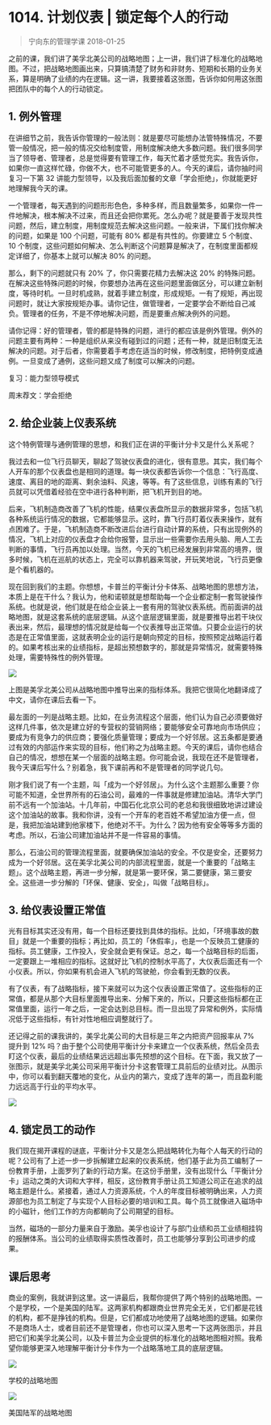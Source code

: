 # 1014. 计划仪表 | 锁定每个人的行动
> 宁向东的管理学课
2018-01-25

之前的课，我们讲了美孚北美公司的战略地图；上一讲，我们讲了标准化的战略地图。不过，把战略地图画出来，只算搞清楚了财务和非财务、短期和长期的业务关系，算是明确了业绩的内在逻辑。这一讲，我要接着这张图，告诉你如何用这张图把团队中的每个人的行动锁定。

## 1. 例外管理
在讲细节之前，我告诉你管理的一般法则：就是要尽可能想办法管特殊情况，不要管一般情况，把一般的情况交给制度管，用制度解决绝大多数问题。我们很多同学当了领导者、管理者，总是觉得要有管理工作，每天忙着才感觉充实。我告诉你，如果你一直这样忙碌，你做不大，也不可能管更多的人。今天的课后，请你抽时间复习一下第 32 讲能力型领导，以及我后面加餐的文章「学会拒绝」，你就能更好地理解我今天的课。

一个管理者，每天遇到的问题形形色色，多种多样，而且数量繁多，如果你一件一件地解决，根本解决不过来，而且还会把你累死。怎么办呢？就是要善于发现共性问题，然后，建立制度，用制度规范去解决这些问题。一般来讲，下属们找你解决的问题，如果是 100 个问题，可能有 80% 都是有共性的。你要建立 5 个制度、10 个制度，这些问题如何解决、怎么判断这个问题算是解决了，在制度里面都规定详细了，你基本上就可以解决 80% 的问题。

那么，剩下的问题就只有 20% 了，你只需要花精力去解决这 20% 的特殊问题。在解决这些特殊问题的时候，你要想办法再在这些问题里面做区分，可以建立新制度，等待时机。一旦时机成熟，就着手建立制度，形成规矩。一有了规矩，再出现问题时，就让大家按规矩办事。请你记住，做管理者，一定要学会不断给自己减负。管理者的任务，不是不停地解决问题，而是要重点解决例外的问题。

请你记得：好的管理者，管的都是特殊的问题，进行的都应该是例外管理。例外的问题主要有两种：一种是组织从来没有碰到过的问题；还有一种，就是旧制度无法解决的问题。对于后者，你需要着手考虑在适当的时候，修改制度，把特例变成通例。一旦变成了通例，这些问题又成了制度可以解决的问题。

复习：能力型领导模式

周末荐文：学会拒绝

## 2. 给企业装上仪表系统
这个特例管理与通例管理的思想，和我们正在讲的平衡计分卡又是什么关系呢？

我过去和一位飞行员聊天，聊起了驾驶仪表盘的进化，很有意思。其实，我们每个人开车的那个仪表盘也是相同的道理。每一块仪表都告诉你一个信息：飞行高度、速度、离目的地的距离、剩余油料、风速，等等。有了这些信息，训练有素的飞行员就可以凭借着经验在空中进行各种判断，把飞机开到目的地。

后来，飞机制造商改善了飞机的性能，结果仪表盘所显示的数据非常多，包括飞机各种系统运行情况的数据，它都能够显示。这时，靠飞行员盯着仪表来操作，就有点困难了。于是，飞机制造商不断改进后台进行自动计算的系统，只有出现例外的情况，飞机上对应的仪表盘才会给你报警，显示出一些需要你去用头脑、用人工去判断的事情，飞行员再加以处理。当然，今天的飞机已经发展到非常高的境界，很多时候，飞机在巡航的状态上，完全可以靠机器来驾驶，开玩笑地说，飞行员更像是个看机器的。

现在回到我们的主题。你想想，卡普兰的平衡计分卡体系、战略地图的思想方法，本质上是在干什么？我认为，他和诺顿就是想帮助每一个企业都定制一套驾驶操作系统。也就是说，他们就是在给企业装上一套有用的驾驶仪表系统。而前面讲的战略地图，就是这套系统的底层逻辑。从这个底层逻辑里面，就是要推导出若干块仪表出来，然后，最理想的情况就是给每一个仪表推导出正常值。只要企业运行的状态是在正常值里面，这就表明企业的运行是朝向预定的目标，按照预定战略运行着的。如果考核出来的业绩指标，是超出预想数字的，那就是异常情况，就需要特殊处理，需要特殊性的例外管理。

![](https://raw.githubusercontent.com/dalong0514/selfstudy/master/图片链接/宁向东/2019016.jpg)

上图是美孚北美公司从战略地图中推导出来的指标体系。我把它很简化地翻译成了中文，请你在课后去看一下。

最左面的一列是战略主题。比如，在业务流程这个层面，他们认为自己必须要做好这样几件事，依次是建立好的专营权的营销网络；要能够安全可靠地向市场供应；要成为有竞争力的供应商；要强化质量管理；要成为一个好邻居。这五条都是要通过有效的内部运作来实现的目标，他们称之为战略主题。今天的课后，请你也结合自己的情况，想想在某一个层面的战略主题。你可能会说，我现在还不是管理者，我今天课后写什么？别着急，我下课前再和不是管理者的同学说几句。

刚才我们说了有一个主题，叫「成为一个好邻居」。为什么这个主题那么重要？你可能不知道，全世界所有的石油公司，最难的一件事就是修建加油站。清华大学门前不远有一个加油站。十几年前，中国石化北京公司的老总和我很细致地讲过建设这个加油站的故事。我和你讲，没有一个开车的老百姓不希望加油方便一点，但是，我把加油站建到他家楼下，他绝对不干。为什么？因为他有安全等等多方面的考虑。所以，石油公司建加油站并不是一件容易的事情。

那么，石油公司的管理流程里面，就要确保加油站的安全。不仅是安全，还要努力成为一个好邻居。这在美孚北美公司的内部流程里面，就是一个重要的「战略主题」。这个战略主题，再进一步分解，就是第一要环保，第二要健康，第三要安全。这些进一步分解的「环保、健康、安全」，叫做「战略目标」。

## 3. 给仪表设置正常值
光有目标其实还没有用，每一个目标还要找到具体的指标。比如，「环境事故的数目」就是一个重要的指标；再比如，员工的「休假率」，也是一个反映员工健康的指标。员工健康，工作投入，安全就会更有保证。总之，每一个战略目标的后面，一定要跟上一堆相应的指标。这就好比飞机的控制水平高了，大仪表后面还有一个小仪表。所以，你如果有机会进入飞机的驾驶舱，你会看到无数的仪表。

有了仪表，有了战略指标，接下来就可以为这个仪表设置正常值了。这些指标的正常值，都是从那个大目标里面推导出来、分解下来的，所以，只要这些指标都在正常值里面，运行一年之后，一定会达到总目标。而一旦出现了异常和例外，实际情况低于这些指标，有针对性地相应调整就行了。

还记得之前的课我讲的，美孚北美公司的大目标是三年之内把资产回报率从 7% 提升到 12% 吗？由于整个公司使用平衡计分卡来建立一个仪表系统，然后全员去盯这个仪表，最后的业绩结果远远超出事先预想的这个目标。在下面，我又放了一张图示，就是美孚北美公司采用平衡计分卡这套管理工具前后的业绩对比。从图示中，你可以看到翻天覆地的变化，从业内的第六，变成了连年的第一，而且盈利能力远远高于行业的平均水平。

![](https://raw.githubusercontent.com/dalong0514/selfstudy/master/图片链接/宁向东/2019017.jpg)

## 4. 锁定员工的动作
我们现在揭开课程的谜底，平衡计分卡又是怎么把战略转化为每个人每天的行动的呢？公司有了上述一步一步拆解建立起来的仪表系统，他们基于此为员工编制了一份教育手册，上面罗列了新的行动方案。在这份手册里，没有出现什么「平衡计分卡」运动之类的大词和大字样，相反，这份教育手册让员工知道公司正在追求的战略主题是什么。紧接着，通过人力资源系统，个人的年度目标被明确出来，人力资源部也为员工制定了与实现个人目标必要的培训和工具。每个员工就像进入磁场中的小磁针，他们工作的方向都朝向了公司期望的目标。

当然，磁场的一部分力量来自于激励。美孚也设计了与部门业绩和员工业绩相挂钩的报酬体系。当公司的业绩取得实质性改善时，员工也能够分享到公司进步的成果。

## 课后思考
商业的案例，我就讲到这里。这一讲最后，我帮你提供了两个特别的战略地图。一个是学校，一个是美国的陆军。这两家机构都跟商业世界完全无关，它们都是花钱的机构，都不是挣钱的机构。但是，它们都成功地使用了战略地图的逻辑。如果你不是商场人士，或者目前还不是管理者，你也可以深入思考一下这两张图示，并且把它们和美孚北美公司，以及卡普兰为企业提供的标准化的战略地图相对照。我希望你能够更深入地理解平衡计分卡作为一个战略落地工具的底层逻辑。

![](https://raw.githubusercontent.com/dalong0514/selfstudy/master/图片链接/宁向东/2019018.jpg)

学校的战略地图

![](https://raw.githubusercontent.com/dalong0514/selfstudy/master/图片链接/宁向东/2019019.jpg)

美国陆军的战略地图

